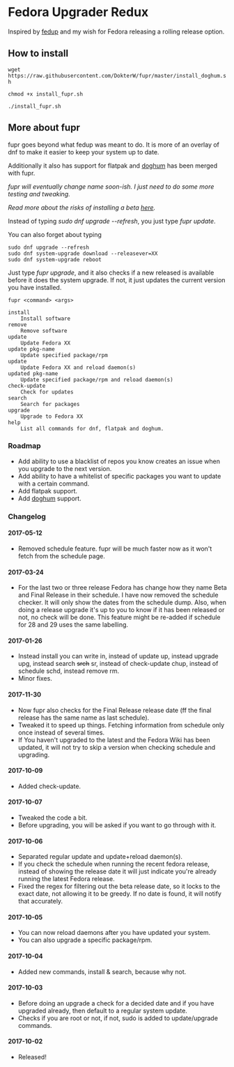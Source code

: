 # Fedora Upgrader Redux

Inspired by [fedup](https://fedoraproject.org/wiki/FedUp) and my wish for Fedora releasing a rolling release option.

## How to install

`wget https://raw.githubusercontent.com/DokterW/fupr/master/install_doghum.sh`

`chmod +x install_fupr.sh`

`./install_fupr.sh`

## More about fupr

fupr goes beyond what fedup was meant to do. It is more of an overlay of dnf to make it easier to keep your system up to date.

Additionally it also has support for flatpak and [doghum](https://github.com/DokterW/doghum) has been merged with fupr.

*fupr will eventually change name soon-ish. I just need to do some more testing and tweaking.*

*Read more about the risks of installing a beta [here](https://fedoraproject.org/wiki/Upgrading).*

Instead of typing _sudo dnf upgrade --refresh_, you just type _fupr update_.

You can also forget about typing
```
sudo dnf upgrade --refresh
sudo dnf system-upgrade download --releasever=XX
sudo dnf system-upgrade reboot
```
Just type _fupr upgrade_, and it also checks if a new released is available before it does the system upgrade. If not, it just updates the current version you have installed.

```
fupr <command> <args>

install
    Install software
remove
    Remove software
update
    Update Fedora XX
update pkg-name
    Update specified package/rpm
update
    Update Fedora XX and reload daemon(s)
updated pkg-name
    Update specified package/rpm and reload daemon(s)
check-update
    Check for updates
search
    Search for packages
upgrade
    Upgrade to Fedora XX
help
    List all commands for dnf, flatpak and doghum.
```

### Roadmap

* Add ability to use a blacklist of repos you know creates an issue when you upgrade to the next version.
* Add ability to have a whitelist of specific packages you want to update with a certain command.
* Add flatpak support.
* Add [doghum](https://github.com/DokterW/doghum) support.

### Changelog

#### 2017-05-12
* Removed schedule feature. fupr will be much faster now as it won't fetch from the schedule page.

#### 2017-03-24
* For the last two or three release Fedora has change how they name Beta and Final Release in their schedule. I have now removed the schedule checker. It will only show the dates from the schedule dump. Also, when doing a release upgrade it's up to you to know if it has been released or not, no check will be done. This feature might be re-added if schedule for 28 and 29 uses the same labelling.

#### 2017-01-26
* Instead install you can write in, instead of update up, instead upgrade upg, instead search ~~srch~~ sr, instead of check-update chup, instead of schedule schd, instead remove rm.
* Minor fixes.

#### 2017-11-30
* Now fupr also checks for the Final Release release date (ff the final release has the same name as last schedule).
* Tweaked it to speed up things. Fetching information from schedule only once instead of several times.
* If You haven't upgraded to the latest and the Fedora Wiki has been updated, it will not try to skip a version when checking schedule and upgrading.

#### 2017-10-09
* Added check-update.

#### 2017-10-07
* Tweaked the code a bit.
* Before upgrading, you will be asked if you want to go through with it.

#### 2017-10-06
* Separated regular update and update+reload daemon(s).
* If you check the schedule when running the recent fedora release, instead of showing the release date it will just indicate you're already running the latest Fedora release.
* Fixed the regex for filtering out the beta release date, so it locks to the exact date, not allowing it to be greedy. If no date is found, it will notify that accurately.

#### 2017-10-05
* You can now reload daemons after you have updated your system.
* You can also upgrade a specific package/rpm.

#### 2017-10-04
* Added new commands, install & search, because why not.

#### 2017-10-03
* Before doing an upgrade a check for a decided date and if you have upgraded already, then default to a regular system update.
* Checks if you are root or not, if not, sudo is added to update/upgrade commands.

#### 2017-10-02
* Released!
